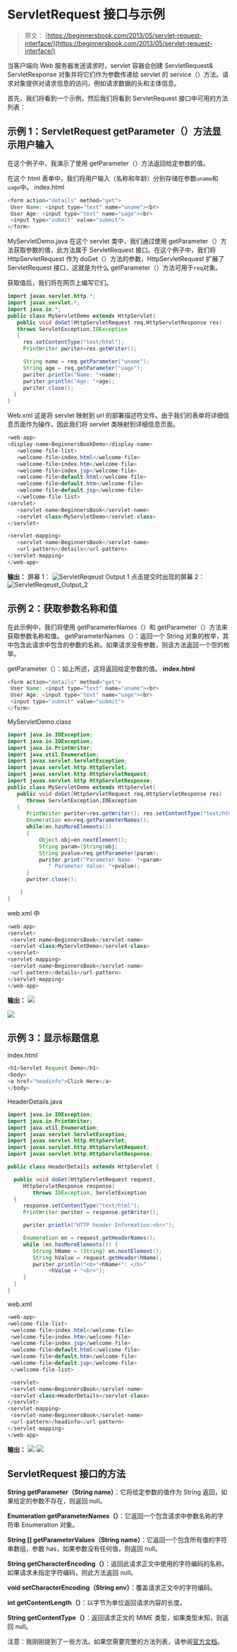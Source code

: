 # ServletRequest 接口与示例

> 原文： [https://beginnersbook.com/2013/05/servlet-request-interface/](https://beginnersbook.com/2013/05/servlet-request-interface/)

当客户端向 Web 服务器发送请求时，servlet 容器会创建 ServletRequest&amp; ServletResponse 对象并将它们作为参数传递给 servlet 的 service（）方法。请求对象提供对请求信息的访问，例如请求数据的头和主体信息。

首先，我们将看到一个示例，然后我们将看到 ServletRequest 接口中可用的方法列表：

## 示例 1：ServletRequest getParameter（）方法显示用户输入

在这个例子中，我演示了使用 getParameter（）方法返回给定参数的值。

在这个 html 表单中，我们将用户输入（名称和年龄）分别存储在参数`uname`和`uage`中。
index.html

```java
<form action="details" method="get">
 User Name: <input type="text" name="uname"><br>
 User Age: <input type="text" name="uage"><br>
 <input type="submit" value="submit">
</form>
```

MyServletDemo.java
在这个 servlet 类中，我们通过使用 getParameter（）方法获取参数的值，此方法属于 ServletRequest 接口。在这个例子中，我们将 HttpServletRequest 作为 doGet（）方法的参数，HttpServletRequest 扩展了 ServletRequest 接口，这就是为什么 getParameter（）方法可用于`req`对象。

获取值后，我们将在网页上编写它们。

```java
import javax.servlet.http.*; 
import javax.servlet.*; 
import java.io.*; 
public class MyServletDemo extends HttpServlet{ 
   public void doGet(HttpServletRequest req,HttpServletResponse res) 
   throws ServletException,IOException 
   {  
     res.setContentType("text/html"); 
     PrintWriter pwriter=res.getWriter(); 

     String name = req.getParameter("uname");
     String age = req.getParameter("uage");
     pwriter.println("Name: "+name); 
     pwriter.println("Age: "+age); 
     pwriter.close(); 
  }
}
```

Web.xml
这是将 servlet 映射到 url 的部署描述符文件。由于我们的表单将详细信息页面作为操作，因此我们将 servlet 类映射到详细信息页面。

```java
<web-app>
<display-name>BeginnersBookDemo</display-name>
   <welcome-file-list>
   <welcome-file>index.html</welcome-file>
   <welcome-file>index.htm</welcome-file>
   <welcome-file>index.jsp</welcome-file>
   <welcome-file>default.html</welcome-file>
   <welcome-file>default.htm</welcome-file>
   <welcome-file>default.jsp</welcome-file>
   </welcome-file-list>
<servlet>
   <servlet-name>BeginnersBook</servlet-name>
   <servlet-class>MyServletDemo</servlet-class>
</servlet>
```

```java
<servlet-mapping>
   <servlet-name>BeginnersBook</servlet-name>
   <url-pattern>/details</url-pattern>
</servlet-mapping>
</web-app>
```

**输出：**
屏幕 1：
![ServletReqeust Output 1](img/568ca81a6503a84f0ab2cb21405a73ca.jpg)
点击提交时出现的屏幕 2：
![ServletReqeust_Output_2](img/69799f943b48329ae7a7872ae7641495.jpg)

## 示例 2：获取参数名称和值

在此示例中，我们将使用 getParameterNames（）和 getParameter（）方法来获取参数名称和值。
getParameterNames（）：返回一个 String 对象的枚举，其中包含此请求中包含的参数的名称。如果请求没有参数，则该方法返回一个空的枚举。

getParameter（）：如上所述，这将返回给定参数的值。
**index.html**

```java
<form action="details" method="get">
 User Name: <input type="text" name="uname"><br>
 User Age: <input type="text" name="uage"><br>
 <input type="submit" value="submit">
</form>

```

MyServletDemo.class

```java
import java.io.IOException;
import java.io.IOException;
import java.io.PrintWriter;
import java.util.Enumeration; 
import javax.servlet.ServletException;
import javax.servlet.http.HttpServlet;
import javax.servlet.http.HttpServletRequest;
import javax.servlet.http.HttpServletResponse;
public class MyServletDemo extends HttpServlet{    
   public void doGet(HttpServletRequest req,HttpServletResponse res)    
      throws ServletException,IOException    
   {     
      PrintWriter pwriter=res.getWriter(); res.setContentType("text/html");
      Enumeration en=req.getParameterNames();
      while(en.hasMoreElements()) 
      { 
          Object obj=en.nextElement(); 
          String param=(String)obj; 
          String pvalue=req.getParameter(param); 
          pwriter.print("Parameter Name: "+param+  
             " Parameter Value: "+pvalue); 
      } 
      pwriter.close();   

    }
}

```

web.xml 中

```java
<web-app>
<servlet>
 <servlet-name>BeginnersBook</servlet-name>
 <servlet-class>MyServletDemo</servlet-class>
</servlet>
<servlet-mapping>
 <servlet-name>BeginnersBook</servlet-name>
 <url-pattern>/details</url-pattern>
</servlet-mapping>
</web-app>

```

**输出：**
![](img/486dea461e09062476f5dd37085d5216.jpg)

![](img/6f2a9bfe2a9dadf89a73acb906c70193.jpg)

## 示例 3：显示标题信息

index.html

```java
<h1>Servlet Request Demo</h1>
<body>
<a href="headinfo">Click Here</a>
</body>

```

HeaderDetails.java

```java
import java.io.IOException;
import java.io.PrintWriter;
import java.util.Enumeration;
import javax.servlet.ServletException;
import javax.servlet.http.HttpServlet;
import javax.servlet.http.HttpServletRequest;
import javax.servlet.http.HttpServletResponse;

public class HeaderDetails extends HttpServlet {

  public void doGet(HttpServletRequest request,
     HttpServletResponse response)
        throws IOException, ServletException 
  {
     response.setContentType("text/html");
     PrintWriter pwriter = response.getWriter();

     pwriter.println("HTTP header Information:<br>");

     Enumeration en = request.getHeaderNames();
     while (en.hasMoreElements()) {
        String hName = (String) en.nextElement();
        String hValue = request.getHeader(hName);
        pwriter.println("<b>"+hName+": </b>"
             +hValue + "<br>");
     }
  }
}
```

web.xml

```java
<web-app>
<welcome-file-list>
 <welcome-file>index.html</welcome-file>
 <welcome-file>index.htm</welcome-file>
 <welcome-file>index.jsp</welcome-file>
 <welcome-file>default.html</welcome-file>
 <welcome-file>default.htm</welcome-file>
 <welcome-file>default.jsp</welcome-file>
 </welcome-file-list>

 <servlet>
 <servlet-name>BeginnersBook</servlet-name>
 <servlet-class>HeaderDetails</servlet-class>
</servlet>
<servlet-mapping>
 <servlet-name>BeginnersBook</servlet-name>
 <url-pattern>/headinfo</url-pattern>
</servlet-mapping>
</web-app>
```

**输出：**
![](img/433d59c4400f8f8d39b092111fdf3e0b.jpg)
![](img/ae18e037e5cfccb2292ab0ae53d81c24.jpg)

## ServletRequest 接口的方法

**String getParameter（String name）**：它将给定参数的值作为 String 返回，如果给定的参数不存在，则返回 null。

**Enumeration getParameterNames（）**：它返回一个包含请求中参数名称的字符串 Enumeration 对象。

**String [] getParameterValues（String name）**：它返回一个包含所有值的字符串数组，参数 has，如果参数没有任何值，则返回 null。

**String getCharacterEncoding（）**：返回此请求正文中使用的字符编码的名称。如果请求未指定字符编码，则此方法返回 null。

**void setCharacterEncoding（String env）**：覆盖请求正文中的字符编码。

**int getContentLength（）**：以字节为单位返回请求内容的长度。

**String getContentType（）**：返回请求正文的 MIME 类型，如果类型未知，则返回 null。

注意：我刚刚提到了一些方法。如果您需要完整的方法列表，请参阅[官方文档](https://docs.oracle.com/javaee/7/api/javax/servlet/ServletRequest.html)。